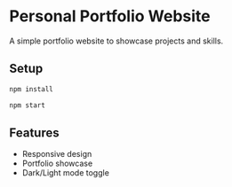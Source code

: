 # Personal Portfolio Website

A simple portfolio website to showcase projects and skills.

## Setup

```bash
npm install

npm start
```

## Features

- Responsive design
- Portfolio showcase
- Dark/Light mode toggle
